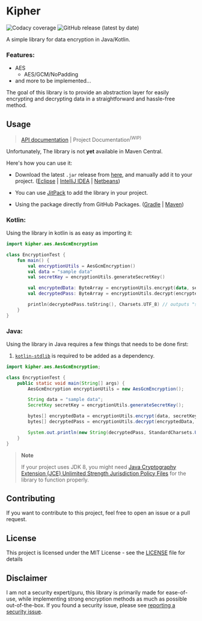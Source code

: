 # Kipher

![Codacy coverage](https://img.shields.io/codacy/coverage/79a33e548aff4d96973084c99efaf462?color=%232459ED&label=Coverage&logo=codacy&style=for-the-badge) ![GitHub release (latest by date)](https://img.shields.io/github/v/release/jhdcruz/kipher?color=green&logo=github&style=for-the-badge)

A simple library for data encryption in Java/Kotlin.

### Features:

- AES
    - AES/GCM/NoPadding
- and more to be implemented...

The goal of this library is to provide an abstraction layer for easily encrypting and decrypting data
in a straightforward and hassle-free method.

## Usage

> [API documentation](https://jhdcruz.github.io/kipher/) | Project Documentation<sup>(WIP)</sup>

Unfortunately, The library is not **yet** available in Maven Central.

Here's how you can use it:

- Download the latest `.jar` release from [here](https://github.com/jhdcruz/kipher/releases/latest), and manually add it
  to your
  project. ([Eclipse](https://stackoverflow.com/questions/2824515/how-to-add-external-library-properly-in-eclipse) | [IntelliJ IDEA](https://www.jetbrains.com/help/idea/library.html#define-library) | [Netbeans](https://stackoverflow.com/questions/4879903/how-to-add-a-jar-in-netbeans))

- You can use [JitPack](https://jitpack.io/) to add the library in your project.

- Using the package directly from GitHub
  Packages. ([Gradle](https://docs.github.com/en/packages/working-with-a-github-packages-registry/working-with-the-gradle-registry#using-a-published-package) | [Maven](https://docs.github.com/en/packages/working-with-a-github-packages-registry/working-with-the-apache-maven-registry#installing-a-package))

### Kotlin:

Using the library in kotlin is as easy as importing it:

```kotlin
import kipher.aes.AesGcmEncryption

class EncryptionTest {
    fun main() {
        val encryptionUtils = AesGcmEncryption()
        val data = "sample data"
        val secretKey = encryptionUtils.generateSecretKey()

        val encryptedData: ByteArray = encryptionUtils.encrypt(data, secretKey)
        val decryptedPass: ByteArray = encryptionUtils.decrypt(encryptedData, secretKey)

        println(decryptedPass.toString(), Charsets.UTF_8) // outputs "sample data"
    }
}
```

### Java:

Using the library in Java requires a few things that needs to be done first:

1. [`kotlin-stdlib`](https://mvnrepository.com/artifact/org.jetbrains.kotlin/kotlin-stdlib/1.8.0) is required to be
   added as a dependency.

```java
import kipher.aes.AesGcmEncryption;

class EncryptionTest {
    public static void main(String[] args) {
        AesGcmEncryption encryptionUtils = new AesGcmEncryption();

        String data = "sample data";
        SecretKey secretKey = encryptionUtils.generateSecretKey();

        bytes[] encryptedData = encryptionUtils.encrypt(data, secretKey);
        bytes[] decryptedPass = encryptionUtils.decrypt(encryptedData, secretKey);

        System.out.println(new String(decryptedPass, StandardCharsets.UTF_8)); // outputs "sample data"
    }
}
```

> **Note**
>
> If your project uses JDK 8, you might need
> [Java Cryptography Extension (JCE) Unlimited Strength Jurisdiction Policy Files](https://www.oracle.com/java/technologies/javase-jce-all-downloads.html)
> for the library to function properly.

## Contributing

If you want to contribute to this project, feel free to open an issue or a pull request.

## License

This project is licensed under the MIT License - see the [LICENSE](./LICENSE.txt) file for details

## Disclaimer

I am not a security expert/guru, this library is primarily made for ease-of-use, while implementing strong encryption
methods as much as possible out-of-the-box. If you found a security issue, please
see [reporting a security issue](./SECURITY.md).
